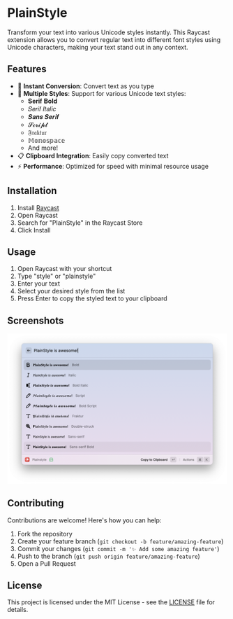 # PlainStyle

Transform your text into various Unicode styles instantly. This Raycast extension allows you to convert regular text into different font styles using Unicode characters, making your text stand out in any context.

## Features

- 🎯 **Instant Conversion**: Convert text as you type
- 🔄 **Multiple Styles**: Support for various Unicode text styles:
  - 𝐒𝐞𝐫𝐢𝐟 𝐁𝐨𝐥𝐝
  - 𝑆𝑒𝑟𝑖𝑓 𝐼𝑡𝑎𝑙𝑖𝑐
  - 𝑺𝒂𝒏𝒔 𝑺𝒆𝒓𝒊𝒇
  - 𝓢𝓬𝓻𝓲𝓹𝓽
  - 𝔉𝔯𝔞𝔨𝔱𝔲𝔯
  - 𝕄𝕠𝕟𝕠𝕤𝕡𝕒𝕔𝕖
  - And more!
- 📋 **Clipboard Integration**: Easily copy converted text
- ⚡️ **Performance**: Optimized for speed with minimal resource usage

## Installation

1. Install [Raycast](https://raycast.com/)
2. Open Raycast
3. Search for "PlainStyle" in the Raycast Store
4. Click Install

## Usage

1. Open Raycast with your shortcut
2. Type "style" or "plainstyle"
3. Enter your text
4. Select your desired style from the list
5. Press Enter to copy the styled text to your clipboard

## Screenshots

![PlainStyle in action](screenshot.png)

## Contributing

Contributions are welcome! Here's how you can help:

1. Fork the repository
2. Create your feature branch (`git checkout -b feature/amazing-feature`)
3. Commit your changes (`git commit -m '✨ Add some amazing feature'`)
4. Push to the branch (`git push origin feature/amazing-feature`)
5. Open a Pull Request

## License

This project is licensed under the MIT License - see the [LICENSE](LICENSE) file for details.
